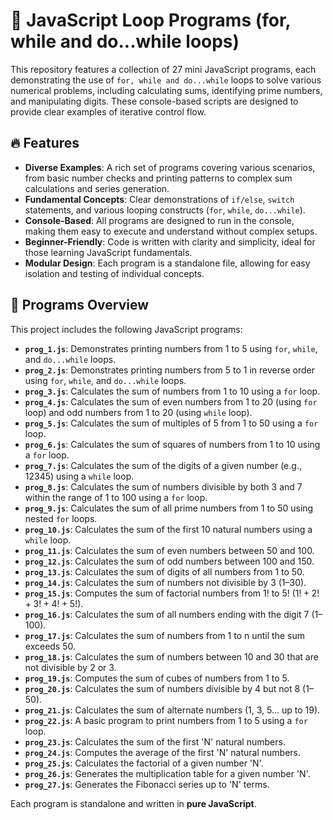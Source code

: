 # 🔄 JavaScript Loop Programs (for, while and do...while loops)

This repository features a collection of 27 mini JavaScript programs, each demonstrating the use of `for, while and do...while` loops to solve various numerical problems, including calculating sums, identifying prime numbers, and manipulating digits. These console-based scripts are designed to provide clear examples of iterative control flow.

## 🔥 Features

* **Diverse Examples**: A rich set of programs covering various scenarios, from basic number checks and printing patterns to complex sum calculations and series generation.
* **Fundamental Concepts**: Clear demonstrations of `if/else`, `switch` statements, and various looping constructs (`for`, `while`, `do...while`).
* **Console-Based**: All programs are designed to run in the console, making them easy to execute and understand without complex setups.
* **Beginner-Friendly**: Code is written with clarity and simplicity, ideal for those learning JavaScript fundamentals.
* **Modular Design**: Each program is a standalone file, allowing for easy isolation and testing of individual concepts.

## 📁 Programs Overview

This project includes the following JavaScript programs:

* **`prog_1.js`**: Demonstrates printing numbers from 1 to 5 using `for`, `while`, and `do...while` loops.
* **`prog_2.js`**: Demonstrates printing numbers from 5 to 1 in reverse order using `for`, `while`, and `do...while` loops.
* **`prog_3.js`**: Calculates the sum of numbers from 1 to 10 using a `for` loop.
* **`prog_4.js`**: Calculates the sum of even numbers from 1 to 20 (using `for` loop) and odd numbers from 1 to 20 (using `while` loop).
* **`prog_5.js`**: Calculates the sum of multiples of 5 from 1 to 50 using a `for` loop.
* **`prog_6.js`**: Calculates the sum of squares of numbers from 1 to 10 using a `for` loop.
* **`prog_7.js`**: Calculates the sum of the digits of a given number (e.g., 12345) using a `while` loop.
* **`prog_8.js`**: Calculates the sum of numbers divisible by both 3 and 7 within the range of 1 to 100 using a `for` loop.
* **`prog_9.js`**: Calculates the sum of all prime numbers from 1 to 50 using nested `for` loops.
* **`prog_10.js`**: Calculates the sum of the first 10 natural numbers using a `while` loop.
* **`prog_11.js`**: Calculates the sum of even numbers between 50 and 100.
* **`prog_12.js`**: Calculates the sum of odd numbers between 100 and 150.
* **`prog_13.js`**: Calculates the sum of digits of all numbers from 1 to 50.
* **`prog_14.js`**: Calculates the sum of numbers not divisible by 3 (1–30).
* **`prog_15.js`**: Computes the sum of factorial numbers from 1! to 5! ($1! + 2! + 3! + 4! + 5!$).
* **`prog_16.js`**: Calculates the sum of all numbers ending with the digit 7 (1–100).
* **`prog_17.js`**: Calculates the sum of numbers from 1 to n until the sum exceeds 50.
* **`prog_18.js`**: Calculates the sum of numbers between 10 and 30 that are not divisible by 2 or 3.
* **`prog_19.js`**: Computes the sum of cubes of numbers from 1 to 5.
* **`prog_20.js`**: Calculates the sum of numbers divisible by 4 but not 8 (1–50).
* **`prog_21.js`**: Calculates the sum of alternate numbers (1, 3, 5... up to 19).
* **`prog_22.js`**: A basic program to print numbers from 1 to 5 using a `for` loop.
* **`prog_23.js`**: Calculates the sum of the first 'N' natural numbers.
* **`prog_24.js`**: Computes the average of the first 'N' natural numbers.
* **`prog_25.js`**: Calculates the factorial of a given number 'N'.
* **`prog_26.js`**: Generates the multiplication table for a given number 'N'.
* **`prog_27.js`**: Generates the Fibonacci series up to 'N' terms.

Each program is standalone and written in **pure JavaScript**.
